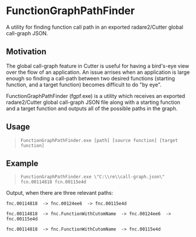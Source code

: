 # FunctionGraphPathFinder
A utility for finding function call path in an exported radare2/Cutter global call-graph JSON.

## Motivation
The global call-graph feature in Cutter is useful for having a bird's-eye view over the flow of an application.
An issue arrises when an application is large enough so finding a call-path between two desired functions (starting function, and a target function) becomes difficult to do "by eye".

FunctionGraphPathFinder (fgpf.exe) is a utility which receives an exported radare2/Cutter global call-graph JSON file along with a starting function and a target function and outputs all of the possible paths in the graph.

## Usage
> `FunctionGraphPathFinder.exe [path] [source function] [target function]`

## Example
> `FunctionGraphPathFinder.exe \"C:\\re\\call-graph.json\" fcn.00114818 fcn.00115e4d`

Output, when there are three relevant paths:

`fnc.00114818  -> fnc.00124ee6  -> fnc.00115e4d`

`fnc.00114818  -> fnc.FunctionWithCutomName  -> fnc.00124ee6  -> fnc.00115e4d`

`fnc.00114818  -> fnc.FunctionWithCutomName  -> fnc.00115e4d`
